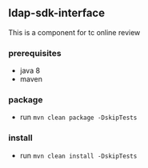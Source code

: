 ## ldap-sdk-interface

This is a component for tc online review

### prerequisites
  - java 8
  - maven

### package 
  - run `mvn clean package -DskipTests`

### install
  - run `mvn clean install -DskipTests`

